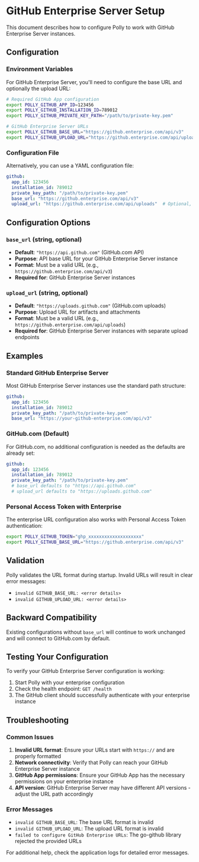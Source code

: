 # GitHub Enterprise Server Setup

This document describes how to configure Polly to work with GitHub Enterprise Server instances.

## Configuration

### Environment Variables

For GitHub Enterprise Server, you'll need to configure the base URL and optionally the upload URL:

```bash
# Required GitHub App configuration
export POLLY_GITHUB_APP_ID=123456
export POLLY_GITHUB_INSTALLATION_ID=789012
export POLLY_GITHUB_PRIVATE_KEY_PATH="/path/to/private-key.pem"

# GitHub Enterprise Server URLs
export POLLY_GITHUB_BASE_URL="https://github.enterprise.com/api/v3"
export POLLY_GITHUB_UPLOAD_URL="https://github.enterprise.com/api/uploads"  # Optional
```

### Configuration File

Alternatively, you can use a YAML configuration file:

```yaml
github:
  app_id: 123456
  installation_id: 789012
  private_key_path: "/path/to/private-key.pem"
  base_url: "https://github.enterprise.com/api/v3"
  upload_url: "https://github.enterprise.com/api/uploads"  # Optional, defaults to base_url
```

## Configuration Options

### `base_url` (string, optional)
- **Default**: `"https://api.github.com"` (GitHub.com API)
- **Purpose**: API base URL for your GitHub Enterprise Server instance
- **Format**: Must be a valid URL (e.g., `https://github.enterprise.com/api/v3`)
- **Required for**: GitHub Enterprise Server instances

### `upload_url` (string, optional)
- **Default**: `"https://uploads.github.com"` (GitHub.com uploads)
- **Purpose**: Upload URL for artifacts and attachments
- **Format**: Must be a valid URL (e.g., `https://github.enterprise.com/api/uploads`)
- **Required for**: GitHub Enterprise Server instances with separate upload endpoints

## Examples

### Standard GitHub Enterprise Server
Most GitHub Enterprise Server instances use the standard path structure:

```yaml
github:
  app_id: 123456
  installation_id: 789012
  private_key_path: "/path/to/private-key.pem"
  base_url: "https://your-github-enterprise.com/api/v3"
```

### GitHub.com (Default)
For GitHub.com, no additional configuration is needed as the defaults are already set:

```yaml
github:
  app_id: 123456
  installation_id: 789012
  private_key_path: "/path/to/private-key.pem"
  # base_url defaults to "https://api.github.com"
  # upload_url defaults to "https://uploads.github.com"
```

### Personal Access Token with Enterprise
The enterprise URL configuration also works with Personal Access Token authentication:

```bash
export POLLY_GITHUB_TOKEN="ghp_xxxxxxxxxxxxxxxxxxxx"
export POLLY_GITHUB_BASE_URL="https://github.enterprise.com/api/v3"
```

## Validation

Polly validates the URL format during startup. Invalid URLs will result in clear error messages:

- `invalid GITHUB_BASE_URL: <error details>`
- `invalid GITHUB_UPLOAD_URL: <error details>`

## Backward Compatibility

Existing configurations without `base_url` will continue to work unchanged and will connect to GitHub.com by default.

## Testing Your Configuration

To verify your GitHub Enterprise Server configuration is working:

1. Start Polly with your enterprise configuration
2. Check the health endpoint: `GET /health`
3. The GitHub client should successfully authenticate with your enterprise instance

## Troubleshooting

### Common Issues

1. **Invalid URL format**: Ensure your URLs start with `https://` and are properly formatted
2. **Network connectivity**: Verify that Polly can reach your GitHub Enterprise Server instance
3. **GitHub App permissions**: Ensure your GitHub App has the necessary permissions on your enterprise instance
4. **API version**: GitHub Enterprise Server may have different API versions - adjust the URL path accordingly

### Error Messages

- `invalid GITHUB_BASE_URL`: The base URL format is invalid
- `invalid GITHUB_UPLOAD_URL`: The upload URL format is invalid
- `failed to configure GitHub Enterprise URLs`: The go-github library rejected the provided URLs

For additional help, check the application logs for detailed error messages.